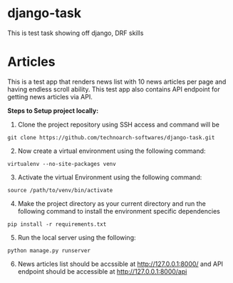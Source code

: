 # django-task
This is test task showing off django, DRF skills

# **Articles** #

This is a test app that renders news list with 10 news articles per page and having endless scroll ability. This test app also contains API endpoint for getting news articles via API.

**Steps to Setup project locally:**

1. Clone the project repository using SSH access and command will be

```
git clone https://github.com/technoarch-softwares/django-task.git
```

2. Now create a virtual environment using the following command:

```
virtualenv --no-site-packages venv
```

3. Activate the virtual Environment using the following command:

```
source /path/to/venv/bin/activate
```

4. Make the project directory as your current directory and run the following command to install the environment specific dependencies

```
pip install -r requirements.txt
```

5. Run the local server using the following:

```
python manage.py runserver
```

6. News articles list should be accssible at http://127.0.0.1:8000/ and API endpoint should be accessible at http://127.0.0.1:8000/api

